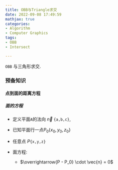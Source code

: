 ```yaml
---
title: OBB与Triangle求交
date: 2022-09-08 17:49:59
mathjax: true
categories:
- Algorithm
- Computer Graphics
tags:
- OBB 
- Intersect

---
```


`OBB` 与三角形求交.


### 预备知识

#### 点到面的距离方程

##### 面的方程

- 定义平面`A`的法向 $\vec{n}$ `{a,b,c}`,
- 已知平面行一点$P_0 \lbrace x_0,y_0,z_0\rbrace$
- 任意点 $P$`{x,y,z}`
- 面方程:
  
  - $\overrightarrow{P - P_0} \cdot  \vec{n} = 0$




